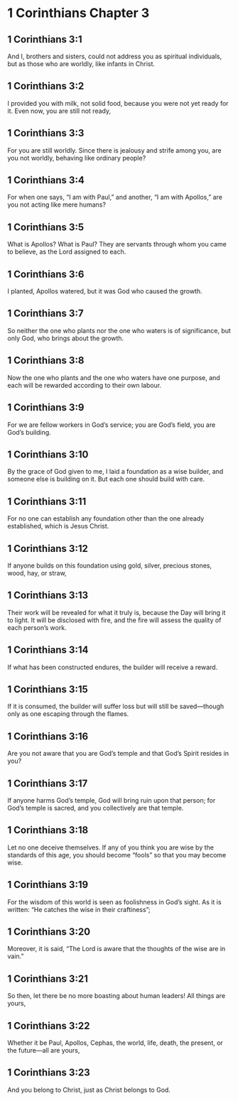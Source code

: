 # 1 Corinthians Chapter 3

## 1 Corinthians 3:1

And I, brothers and sisters, could not address you as spiritual individuals, but as those who are worldly, like infants in Christ.

## 1 Corinthians 3:2

I provided you with milk, not solid food, because you were not yet ready for it. Even now, you are still not ready,

## 1 Corinthians 3:3

For you are still worldly. Since there is jealousy and strife among you, are you not worldly, behaving like ordinary people?

## 1 Corinthians 3:4

For when one says, “I am with Paul,” and another, “I am with Apollos,” are you not acting like mere humans?

## 1 Corinthians 3:5

What is Apollos? What is Paul? They are servants through whom you came to believe, as the Lord assigned to each.

## 1 Corinthians 3:6

I planted, Apollos watered, but it was God who caused the growth.

## 1 Corinthians 3:7

So neither the one who plants nor the one who waters is of significance, but only God, who brings about the growth.

## 1 Corinthians 3:8

Now the one who plants and the one who waters have one purpose, and each will be rewarded according to their own labour.

## 1 Corinthians 3:9

For we are fellow workers in God’s service; you are God’s field, you are God’s building.

## 1 Corinthians 3:10

By the grace of God given to me, I laid a foundation as a wise builder, and someone else is building on it. But each one should build with care.

## 1 Corinthians 3:11

For no one can establish any foundation other than the one already established, which is Jesus Christ.

## 1 Corinthians 3:12

If anyone builds on this foundation using gold, silver, precious stones, wood, hay, or straw,

## 1 Corinthians 3:13

Their work will be revealed for what it truly is, because the Day will bring it to light. It will be disclosed with fire, and the fire will assess the quality of each person’s work.

## 1 Corinthians 3:14

If what has been constructed endures, the builder will receive a reward.

## 1 Corinthians 3:15

If it is consumed, the builder will suffer loss but will still be saved—though only as one escaping through the flames.

## 1 Corinthians 3:16

Are you not aware that you are God’s temple and that God’s Spirit resides in you?

## 1 Corinthians 3:17

If anyone harms God’s temple, God will bring ruin upon that person; for God’s temple is sacred, and you collectively are that temple.

## 1 Corinthians 3:18

Let no one deceive themselves. If any of you think you are wise by the standards of this age, you should become “fools” so that you may become wise.

## 1 Corinthians 3:19

For the wisdom of this world is seen as foolishness in God’s sight. As it is written: “He catches the wise in their craftiness”;

## 1 Corinthians 3:20

Moreover, it is said, “The Lord is aware that the thoughts of the wise are in vain.”

## 1 Corinthians 3:21

So then, let there be no more boasting about human leaders! All things are yours,

## 1 Corinthians 3:22

Whether it be Paul, Apollos, Cephas, the world, life, death, the present, or the future—all are yours,

## 1 Corinthians 3:23

And you belong to Christ, just as Christ belongs to God.
